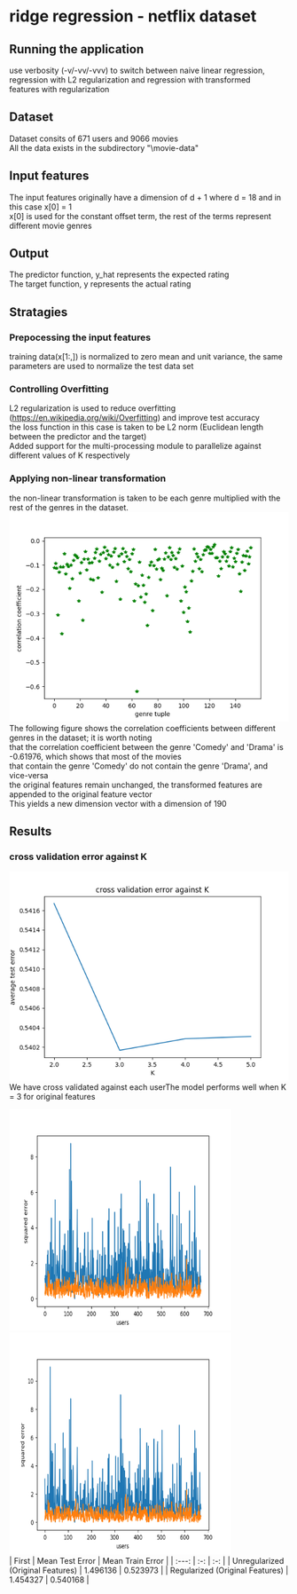 # ridge regression - netflix dataset
## Running the application 
use verbosity (-v/-vv/-vvv) to switch between naive linear regression, regression with L2 regularization and regression with transformed <br> 
features with regularization <br> 
## Dataset 
Dataset consits of 671 users and 9066 movies <br> 
All the data exists in the subdirectory "\movie-data" <br>
## Input features
The input features originally have a dimension of d + 1 where d = 18 and in this case x[0] = 1 <br> 
x[0] is used for the constant offset term, the rest of the terms represent different movie genres <br> 
## Output 
The predictor function, y_hat represents the expected rating <br>
The target function, y represents the actual rating <br> 
## Stratagies
### Prepocessing the input features
training data(x[1:,]) is normalized to zero mean and unit variance, the same parameters are used to normalize the test data set <br>
### Controlling Overfitting
L2 regularization is used to reduce overfitting (https://en.wikipedia.org/wiki/Overfitting) and improve test accuracy <br> 
the loss function in this case is taken to be L2 norm (Euclidean length between the predictor and the target) <br> 
Added support for the multi-processing module to parallelize against different values of K respectively <br> 
### Applying non-linear transformation
the non-linear transformation is taken to be each genre multiplied with the rest of the genres in the dataset. <br>
![Alt text](https://github.com/aa18514/Python/blob/master/netflix_regression/correlation_coefficients.png "Correlation coefficients") <br>
The following figure shows the correlation coefficients between different genres in the dataset; it is worth noting <br> 
that the correlation coefficient between the genre 'Comedy' and 'Drama' is -0.61976, which shows that most of the movies <br>
that contain the genre 'Comedy' do not contain the genre 'Drama', and vice-versa  <br> 
the original features remain unchanged, the transformed features are appended to the original feature vector <br>
This yields a new dimension vector with a dimension of 190 <br>  
## Results
### cross validation error against K

![Alt text](https://github.com/aa18514/Python/blob/master/netflix_regression/cross_validation_error.png "Cross Validation Error versus K") <br> 
We have cross validated against each userThe model performs well when K = 3 for original features
<br>
<div>
	<img src="https://github.com/aa18514/Python/blob/master/netflix_regression/test_train_error.png" width="400" height="400" />
	<img src="https://github.com/aa18514/Python/blob/master/netflix_regression/regression_without_regularization.png" width="400" height = "400" /> 
</div>
| First | Mean Test Error | Mean Train Error |
| :---: | :-: | :-: |
| Unregularized (Original Features) | 1.496136 | 0.523973 |
| Regularized (Original Features) | 1.454327 | 0.540168 |